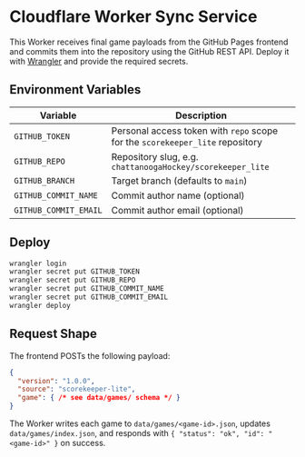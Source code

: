 ﻿# Cloudflare Worker Sync Service

This Worker receives final game payloads from the GitHub Pages frontend and commits them into the repository using the GitHub REST API. Deploy it with [Wrangler](https://developers.cloudflare.com/workers/wrangler/install-and-update/) and provide the required secrets.

## Environment Variables

| Variable | Description |
| --- | --- |
| `GITHUB_TOKEN` | Personal access token with `repo` scope for the `scorekeeper_lite` repository |
| `GITHUB_REPO` | Repository slug, e.g. `chattanoogaHockey/scorekeeper_lite` |
| `GITHUB_BRANCH` | Target branch (defaults to `main`) |
| `GITHUB_COMMIT_NAME` | Commit author name (optional) |
| `GITHUB_COMMIT_EMAIL` | Commit author email (optional) |

## Deploy

```bash
wrangler login
wrangler secret put GITHUB_TOKEN
wrangler secret put GITHUB_REPO
wrangler secret put GITHUB_COMMIT_NAME
wrangler secret put GITHUB_COMMIT_EMAIL
wrangler deploy
```

## Request Shape

The frontend POSTs the following payload:

```json
{
  "version": "1.0.0",
  "source": "scorekeeper-lite",
  "game": { /* see data/games/ schema */ }
}
```

The Worker writes each game to `data/games/<game-id>.json`, updates `data/games/index.json`, and responds with `{ "status": "ok", "id": "<game-id>" }` on success.
